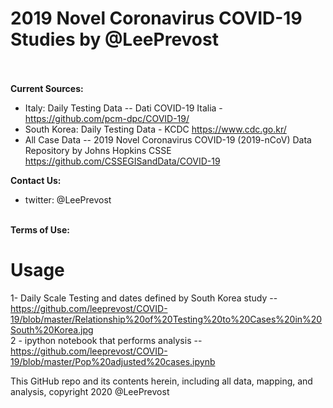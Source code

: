 # 2019 Novel Coronavirus COVID-19 Studies by @LeePrevost


<br><br>
<b>Current Sources:</b><br>

* Italy: Daily Testing Data -- Dati COVID-19 Italia - https://github.com/pcm-dpc/COVID-19/ <br> 
* South Korea: Daily Testing Data - KCDC https://www.cdc.go.kr/ <br>
* All Case Data -- 2019 Novel Coronavirus COVID-19 (2019-nCoV) Data Repository by Johns Hopkins CSSE https://github.com/CSSEGISandData/COVID-19 <br>

<b>Contact Us: </b><br>
* twitter: @LeePrevost
<br><br>

<b>Terms of Use:</b><br>

# Usage
1- Daily Scale Testing and dates defined by South Korea study -- https://github.com/leeprevost/COVID-19/blob/master/Relationship%20of%20Testing%20to%20Cases%20in%20South%20Korea.jpg <br>
2 - ipython notebook that performs analysis -- https://github.com/leeprevost/COVID-19/blob/master/Pop%20adjusted%20cases.ipynb <br>


This GitHub repo and its contents herein, including all data, mapping, and analysis, copyright 2020 @LeePrevost